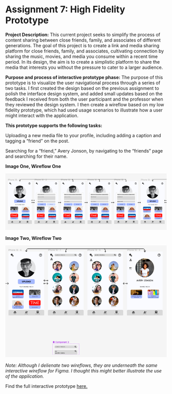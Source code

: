 # Assignment 7: High Fidelity Prototype

**Project Description:** This current project seeks to simplify the process of content sharing between close friends, family, and associates of different generations. The goal of this project is to create a link and media sharing platform for close friends, family, and associates, cultivating connection by sharing the music, movies, and media you consume within a recent time period. In its design, the aim is to create a simplistic platform to share the media that interests you without the pressure to cater to a larger audience.

**Purpose and process of interactive prototype phase:** The purpose of this prototype is to visualize the user navigational process through a series of two tasks. I first created the design based on the previous assignment to polish the interface design system, and added small updates based on the feedback I received from both the user participant and the professor when they reviewed the design system. I then create a wireflow based on my low fidelity prototype, which had used usage scenarios to illustrate how a user might interact with the application.

**This prototype supports the following tasks:** 

Uploading a new media file to your profile, including adding a caption and tagging a “friend” on the post. 

Searching for a “friend,” Avery Jonson, by navigating to the “friends” page and searching for their name.

**Image One, Wireflow One**

![A wireflow which supports uploading a new media file to your profile](https://github.com/aergithub/DH110-Spring23/blob/196cce2f241deffbb075fbdcbf76941c6c8670d8/ASSN07/Screen%20Shot%202023-05-23%20at%207.15.13%20AM.png)

**Image Two, Wireflow Two**

![A wireflow which supports searching a friend's page](https://github.com/aergithub/DH110-Spring23/blob/4f8141af1ad0c663b8bfb9acc6c3236f26b52f1f/ASSN07/Screen%20Shot%202023-05-23%20at%207.15.27%20AM.png)

*Note: Although I delienate two wireflows, they are underneath the same interactive wireflow for Figma. I thought this might better illustrate the use of the application.*

Find the full interactive prototype [here.](https://www.figma.com/proto/0FFnlaxpnTHcB0hJECQGKE/ASSN07?type=design&node-id=1-2&scaling=min-zoom&page-id=0%3A1&starting-point-node-id=1%3A2)
